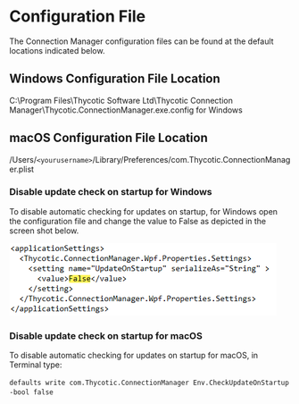[title]: # (Configuration File)
[tags]: # (user)
[priority]: # (500)

# Configuration File

The Connection Manager configuration files can be found at the default locations indicated below.

## Windows Configuration File Location

C:\Program Files\Thycotic Software Ltd\Thycotic Connection Manager\Thycotic.ConnectionManager.exe.config for Windows

## macOS Configuration File Location

/Users/`<yourusername>`/Library/Preferences/com.Thycotic.ConnectionManager.plist

### Disable update check on startup for Windows

To disable automatic checking for updates on startup, for Windows open the configuration file and change the value to False as depicted in the screen shot below.

![win-debug](images/disable-update-check.png "Windows Thycotic.ConnectionManager.exe.config file log4net level change")

### Disable update check on startup for macOS

To disable automatic checking for updates on startup for macOS, in Terminal type:

`defaults write com.Thycotic.ConnectionManager Env.CheckUpdateOnStartup -bool false`
